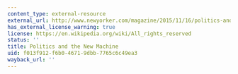 ```yaml
---
content_type: external-resource
external_url: http://www.newyorker.com/magazine/2015/11/16/politics-and-the-new-machine
has_external_license_warning: true
license: https://en.wikipedia.org/wiki/All_rights_reserved
status: ''
title: Politics and the New Machine
uid: f013f912-f6b0-4671-9dbb-7765c6c49ea3
wayback_url: ''
---
```


